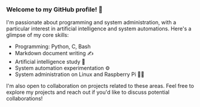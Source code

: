 ### Welcome to my GitHub profile! 👋

I'm passionate about programming and system administration, with a particular interest in artificial intelligence and system automations. Here's a glimpse of my core skills:

- Programming: Python, C, Bash
- Markdown document writing ✍️
- Artificial intelligence study 🤖
- System automation experimentation ⚙️
- System administration on Linux and Raspberry Pi 🐧🔧

I'm also open to collaboration on projects related to these areas. Feel free to explore my projects and reach out if you'd like to discuss potential collaborations!
